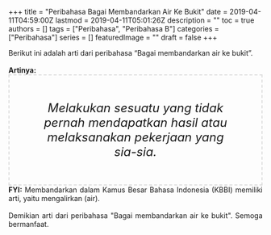 +++
title = "Peribahasa Bagai Membandarkan Air Ke Bukit"
date = 2019-04-11T04:59:00Z
lastmod = 2019-04-11T05:01:26Z
description = ""
toc = true
authors = []
tags = ["Peribahasa", "Peribahasa B"]
categories = ["Peribahasa"]
series = []
featuredImage = ""
draft = false
+++

<div dir="ltr" style="text-align: left;" trbidi="on"><div style="text-align: justify;">Berikut ini adalah arti dari peribahasa “Bagai membandarkan air ke bukit”.</div><br /><div style="text-align: justify;"><b>Artinya:</b></div><div style="border: 2px dashed #ddd; font-size: 24px; height: auto; margin: 0 auto; padding: 50px; text-align: center; width: auto;"><i>Melakukan sesuatu yang tidak pernah mendapatkan hasil atau melaksanakan pekerjaan yang sia-sia.</i></div><div style="text-align: justify;"><b>FYI:</b> Membandarkan dalam Kamus Besar Bahasa Indonesia (KBBI) memiliki arti, yaitu mengalirkan (air).</div><div style="text-align: justify;"><br /></div><div style="text-align: justify;">Demikian arti dari peribahasa "Bagai membandarkan air ke bukit". Semoga bermanfaat.</div></div>
